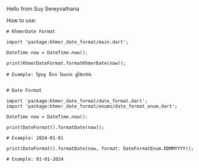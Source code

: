 Hello from Suy Sereyvathana


How to use:

    # KhmerDate Format
    
    import 'package:khmer_date_format/main.dart';

    DateTime now = DateTime.now();

    print(KhmerDateFormat.formatKhmerDate(now));

    # Example: ថ្ងៃចន្ទ ទី០១ ខែមករា ឆ្នាំ២០២៤


    # Date Format

    import 'package:khmer_date_format/date_format.dart';
    import 'package:khmer_date_format/enums/date_format_enum.dart';

    DateTime now = DateTime.now();

    print(DateFormat().formatDate(now));

    # Example: 2024-01-01

    print(DateFormat().formatDate(now, format: DateFormatEnum.DDMMYYYY));

    # Example: 01-01-2024


